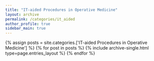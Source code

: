 ```yaml
---
title: "IT-aided Procedures in Operative Medicine"
layout: archive
permalink: /categories/it_aided
author_profile: true
sidebar_main: true
---
```


{% assign posts = site.categories.['IT-aided Procedures in Operative Medicine'] %}
{% for post in posts %} {% include archive-single.html type=page.entries_layout %} {% endfor %}